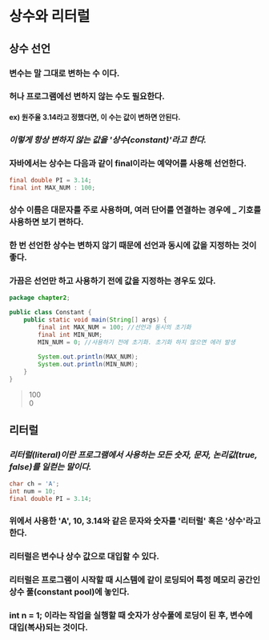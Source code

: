 # 상수와 리터럴
## 상수 선언
### 변수는 말 그대로 변하는 수 이다.
### 허나 프로그램에선 변하지 않는 수도 필요한다.
#### ex) 원주율 3.14라고 정했다면, 이 수는 값이 변하면 안된다.
### _이렇게 항상 변하지 않는 값을 '상수(constant)'라고 한다._
### 자바에서는 상수는 다음과 같이 final이라는 예약어를 사용해 선언한다.
```java
final double PI = 3.14;
final int MAX_NUM : 100;
```
### 상수 이름은 대문자를 주로 사용하며, 여러 단어를 연결하는 경우에 _ 기호를 사용하면 보기 편하다.
### 한 번 선언한 상수는 변하지 않기 때문에 선언과 동시에 값을 지정하는 것이 좋다.
### 가끔은 선언만 하고 사용하기 전에 값을 지정하는 경우도 있다.
```java
package chapter2;

public class Constant {
    public static void main(String[] args) {
        final int MAX_NUM = 100; //선언과 동시의 초기화
        final int MIN_NUM;
        MIN_NUM = 0; //사용하기 전에 초기화. 초기화 하지 않으면 에러 발생
        
        System.out.println(MAX_NUM);
        System.out.println(MIN_NUM);
    }
}
```
> 100 \
0
## 리터럴
### _리터럴(literal)이란 프로그램에서 사용하는 모든 숫자, 문자, 논리값(true, false)를 일컫는 말이다._
```java
char ch = 'A';
int num = 10;
final double PI = 3.14;
```
### 위에서 사용한 'A', 10, 3.14와 같은 문자와 숫자를 '리터럴' 혹은 '상수'라고 한다.
### 리터럴은 변수나 상수 값으로 대입할 수 있다.
### 리터럴은 프로그램이 시작할 때 시스템에 같이 로딩되어 특정 메모리 공간인 상수 풀(constant pool)에 놓인다.
### int n = 1; 이라는 작업을 실행할 때 숫자가 상수풀에 로딩이 된 후, 변수에 대입(복사)되는 것이다.